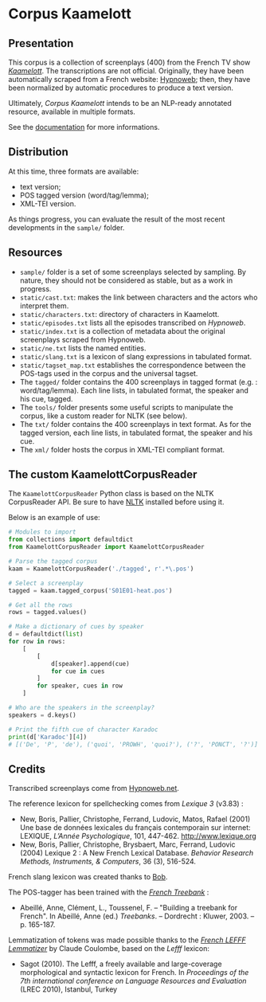 # Corpus Kaamelott

## Presentation

This corpus is a collection of screenplays (400) from the French TV show [*Kaamelott*](https://fr.wikipedia.org/wiki/Kaamelott). The transcriptions are not official. Originally, they have been automatically scraped from a French website: [Hypnoweb](https://www.hypnoweb.net/); then, they have been normalized by automatic procedures to produce a text version.

Ultimately, *Corpus Kaamelott* intends to be an NLP-ready annotated resource, available in multiple formats.

See the [documentation](https://github.com/Alex-bzh/corpus-kaamelott/wiki) for more informations.

## Distribution

At this time, three formats are available:
- text version;
- POS tagged version (word/tag/lemma);
- XML-TEI version.

As things progress, you can evaluate the result of the most recent developments in the `sample/` folder.

## Resources

- `sample/` folder is a set of some screenplays selected by sampling. By nature, they should not be considered as stable, but as a work in progress.
- `static/cast.txt`: makes the link between characters and the actors who interpret them.
- `static/characters.txt`: directory of characters in Kaamelott.
- `static/episodes.txt` lists all the episodes transcribed on *Hypnoweb*.
- `static/index.txt` is a collection of metadata about the original screenplays scraped from Hypnoweb.
- `static/ne.txt` lists the named entities.
- `static/slang.txt` is a lexicon of slang expressions in tabulated format.
- `static/tagset_map.txt` establishes the correspondence between the POS-tags used in the corpus and the universal tagset.
- The `tagged/` folder contains the 400 screenplays in tagged format (e.g. : word/tag/lemma). Each line lists, in tabulated format, the speaker and his cue, tagged.
- The `tools/` folder presents some useful scripts to manipulate the corpus, like a custom reader for NLTK (see below).
- The `txt/` folder contains the 400 screenplays in text format. As for the tagged version, each line lists, in tabulated format, the speaker and his cue.
- The `xml/` folder hosts the corpus in XML-TEI compliant format.

## The custom KaamelottCorpusReader

The `KaamelottCorpusReader` Python class is based on the NLTK CorpusReader API. Be sure to have [NLTK](https://www.nltk.org/) installed before using it.

Below is an example of use:

```py
# Modules to import
from collections import defaultdict
from KaamelottCorpusReader import KaamelottCorpusReader

# Parse the tagged corpus
kaam = KaamelottCorpusReader('./tagged', r'.*\.pos')

# Select a screenplay
tagged = kaam.tagged_corpus('S01E01-heat.pos')

# Get all the rows
rows = tagged.values()

# Make a dictionary of cues by speaker
d = defaultdict(list)
for row in rows:
    [
        [
            d[speaker].append(cue)
            for cue in cues
        ]
        for speaker, cues in row
    ]

# Who are the speakers in the screenplay?
speakers = d.keys()

# Print the fifth cue of character Karadoc
print(d['Karadoc'][4])
# [('De', 'P', 'de'), ('quoi', 'PROWH', 'quoi?'), ('?', 'PONCT', '?')]
```

## Credits

Transcribed screenplays come from [Hypnoweb.net](https://www.hypnoweb.net/).

The reference lexicon for spellchecking comes from *Lexique 3* (v3.83) :
- New, Boris, Pallier, Christophe, Ferrand, Ludovic, Matos, Rafael (2001) Une base de données lexicales du français contemporain sur internet: LEXIQUE, *L’Année Psychologique*, 101, 447-462. <http://www.lexique.org>
- New, Boris, Pallier, Christophe, Brysbaert, Marc, Ferrand, Ludovic (2004) Lexique 2 : A New French Lexical Database. *Behavior Research Methods, Instruments, & Computers*, 36 (3), 516-524.

French slang lexicon was created thanks to [Bob](https://www.languefrancaise.net/Bob/Introduction).

The POS-tagger has been trained with the [*French Treebank*](http://ftb.llf-paris.fr) :
- Abeillé, Anne, Clément, L., Toussenel, F. – "Building a treebank for French". In Abeillé, Anne (ed.) *Treebanks*. – Dordrecht : Kluwer, 2003. – p. 165-187.

Lemmatization of tokens was made possible thanks to the [*French LEFFF Lemmatizer*](https://github.com/ClaudeCoulombe/FrenchLefffLemmatizer) by Claude Coulombe, based on the *Lefff* lexicon:
- Sagot (2010). The Lefff, a freely available and large-coverage morphological and syntactic lexicon for French. In *Proceedings of the 7th international conference on Language Resources and Evaluation* (LREC 2010), Istanbul, Turkey
